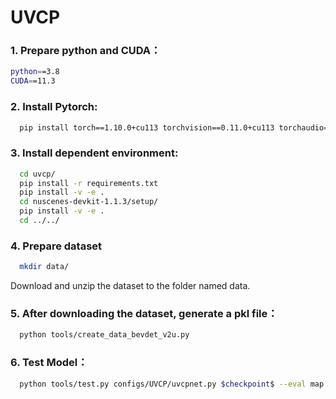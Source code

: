 # UVCP

### 1. Prepare python and CUDA：
   
```bash
python==3.8
CUDA==11.3
```
### 2. Install Pytorch:
```bash
  pip install torch==1.10.0+cu113 torchvision==0.11.0+cu113 torchaudio==0.10.0 -f https://download.pytorch.org/whl/torch_stable.html
```
### 3. Install dependent environment:
```bash
  cd uvcp/
  pip install -r requirements.txt
  pip install -v -e .
  cd nuscenes-devkit-1.1.3/setup/
  pip install -v -e .
  cd ../../
```
### 4. Prepare dataset
```bash
  mkdir data/
```

   Download and unzip the dataset to the folder named data.
   
### 5. After downloading the dataset, generate a pkl file：
```bash
  python tools/create_data_bevdet_v2u.py
```
### 6. Test Model：
```bash
  python tools/test.py configs/UVCP/uvcpnet.py $checkpoint$ --eval map
```
